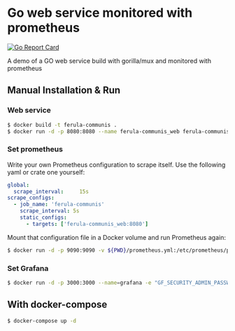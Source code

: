 # Go web service monitored with prometheus
[![Go Report Card](https://goreportcard.com/badge/github.com/jorgechato/ferula-communis)](https://goreportcard.com/report/github.com/jorgechato/ferula-communis)

A demo of a GO web service build with gorilla/mux and monitored with prometheus
## Manual Installation & Run
### Web service
```zsh
$ docker build -t ferula-communis .
$ docker run -d -p 8080:8080 --name ferula-communis_web ferula-communis
```

### Set prometheus
Write your own Prometheus configuration to scrape itself. Use the following yaml or crate one yourself:

```yaml
global:
  scrape_interval:     15s
scrape_configs:
  - job_name: 'ferula-communis'
    scrape_interval: 5s
    static_configs:
      - targets: ['ferula-communis_web:8080']
```

Mount that configuration file in a Docker volume and run Prometheus again:

```zsh
$ docker run -d -p 9090:9090 -v ${PWD}/prometheus.yml:/etc/prometheus/prometheus.yml --name prometheus prom/prometheus
```

### Set Grafana
```zsh
$ docker run -d -p 3000:3000 --name=grafana -e "GF_SECURITY_ADMIN_PASSWORD=pass" grafana/grafana
```

## With docker-compose
```zsh
$ docker-compose up -d
```
